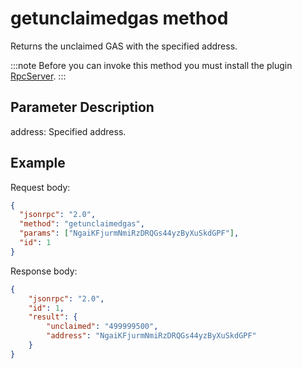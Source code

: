 # getunclaimedgas method

Returns the unclaimed GAS with the specified address.

:::note
 Before you can invoke this method you must install the plugin [RpcServer](https://github.com/neo-project/neo-modules/releases).
:::

## Parameter Description

address: Specified address.

## Example

Request body:

```json
{
  "jsonrpc": "2.0",
  "method": "getunclaimedgas",
  "params": ["NgaiKFjurmNmiRzDRQGs44yzByXuSkdGPF"],
  "id": 1
}
```

Response body:

```json
{
    "jsonrpc": "2.0",
    "id": 1,
    "result": {
        "unclaimed": "499999500",
        "address": "NgaiKFjurmNmiRzDRQGs44yzByXuSkdGPF"
    }
}
```